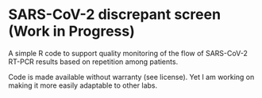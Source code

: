 # SARS-CoV-2 discrepant screen (Work in Progress)
A simple R code to support quality monitoring of the flow of SARS-CoV-2 RT-PCR results based on repetition among patients.

Code is made available without warranty (see license). Yet I am working on making it more easily adaptable to other labs.
